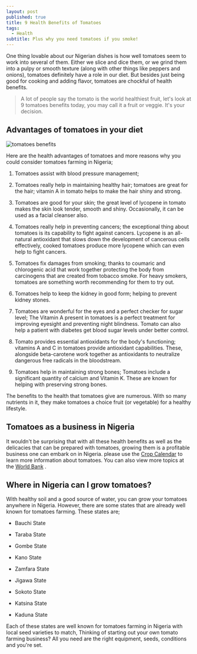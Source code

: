 ```yaml
---
layout: post
published: true
title: 9 Health Benefits of Tomatoes
tags:
  - Health
subtitle: Plus why you need tomatoes if you smoke!
---
```

One thing lovable about our Nigerian dishes is how well tomatoes seem to work into several of them. Either we slice and dice them, or we grind them into a pulpy or smooth texture (along with other things like peppers and onions), tomatoes definitely have a role in our diet. But besides just being good for cooking and adding flavor, tomatoes are chockful of health benefits.

>A lot of people say the tomato is the world healthiest fruit, let's look at 9 tomatoes benefits today, you may call it a fruit or veggie. It's your decision.

Advantages of tomatoes in your diet
-----------------------------------------
![tomatoes benefits](https://upload.wikimedia.org/wikipedia/commons/b/b1/Cherry_Nebula_tomatoes_2017_A1.jpg  "Tomato Benefits")

Here are the health advantages of tomatoes and more reasons why you could consider tomatoes farming in Nigeria;

1. Tomatoes assist with blood pressure management;


2. Tomatoes really help in maintaining healthy hair; tomatoes are great for the hair; vitamin A in tomato helps to make the hair shiny and strong.


3. Tomatoes are good for your skin; the great level of lycopene in tomato makes the skin look tender, smooth and shiny. Occasionally, it can be used as a facial cleanser also.


4. Tomatoes really help in preventing cancers; the exceptional thing about tomatoes is its capability to fight against cancers. Lycopene is an all-natural antioxidant that slows down the development of cancerous cells effectively, cooked tomatoes produce more lycopene which can even help to fight cancers.


5. Tomatoes fix damages from smoking; thanks to coumaric and chlorogenic acid that work together protecting the body from carcinogens that are created from tobacco smoke. For heavy smokers, tomatoes are something worth recommending for them to try out.


6. Tomatoes help to keep the kidney in good form; helping to prevent kidney stones.


7. Tomatoes are wonderful for the eyes and a perfect checker for sugar level; The Vitamin A present in tomatoes is a perfect treatment for improving eyesight and preventing night blindness. Tomato can also help a patient with diabetes get blood sugar levels under better control.


8. Tomato provides essential antioxidants for the body's functioning; vitamins A and C in tomatoes provide antioxidant capabilities. These, alongside beta-carotene work together as antioxidants to neutralize dangerous free radicals in the bloodstream.


9. Tomatoes help in maintaining strong bones; Tomatoes include a significant quantity of calcium and Vitamin K. These are known for helping with preserving strong bones.

The benefits to the health that tomatoes give are numerous. With so many nutrients in it, they make tomatoes a choice fruit (or vegetable) for a healthy lifestyle.

Tomatoes as a business in Nigeria
---------------------------------------

It wouldn't be surprising that with all these health benefits as well as the delicacies that can be prepared with tomatoes, growing them is a profitable business one can embark on in Nigeria. please use the [Crop Calendar](http://www.fao.org/agriculture/seed/cropcalendar/welcome.do) to learn more information about tomatoes. You can also view more topics at the [World Bank](http://www.worldbank.org/en/topic/agriculture/overview) .

Where in Nigeria can I grow tomatoes?
-------------------------------------------
With healthy soil and a good source of water, you can grow your tomatoes anywhere in Nigeria. However, there are some states that are already well known for tomatoes farming. These states are;

* Bauchi State

* Taraba State

* Gombe State

* Kano State

* Zamfara State

* Jigawa State

* Sokoto State

* Katsina State

* Kaduna State

Each of these states are well known for tomatoes farming in Nigeria with local seed varieties to match, Thinking of starting out your own tomato farming business? All you need are the right equipment, seeds, conditions and you're set.
